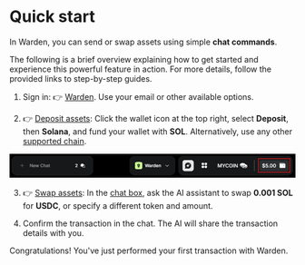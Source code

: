 ﻿---
sidebar_position: 2
---

# Quick start

In Warden, you can send or swap assets using simple **chat commands**.

The following is a brief overview explaining how to get started and experience this powerful feature in action. For more details, follow the provided links to step-by-step guides.

1. Sign in: 👉 [Warden](https://app.wardenprotocol.org). Use your email or other available options.

2. 👉 [Deposit assets](manage-assets#deposit-assets): Click the wallet icon at the top right, select **Deposit**, then **Solana**, and fund your wallet with **SOL**. Alternatively, use any other [supported chain](/#supported-networks).

![Access your wallet in Warden](../../static/img/warden-app/manage-your-wallet-1.png)

3. 👉 [Swap assets](manage-assets#send-or-swap-assets): In the [chat box](use-the-chat), ask the AI assistant to swap **0.001 SOL** for **USDC**, or specify a different token and amount.

4. Confirm the transaction in the chat. The AI will share the transaction details with you.

Congratulations! You've just performed your first transaction with Warden.
